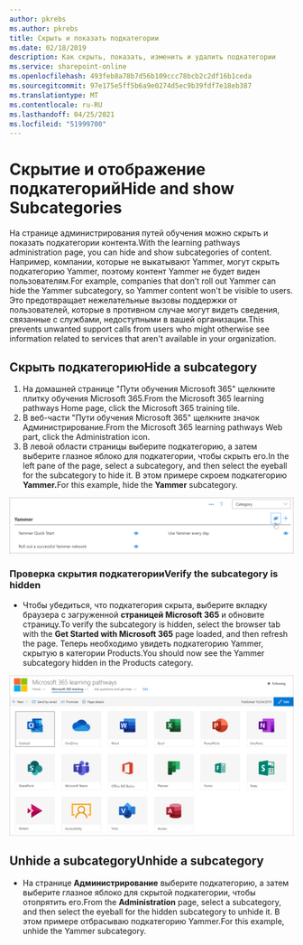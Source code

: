 ```yaml
---
author: pkrebs
ms.author: pkrebs
title: Скрыть и показать подкатегории
ms.date: 02/18/2019
description: Как скрыть, показать, изменить и удалить подкатегории
ms.service: sharepoint-online
ms.openlocfilehash: 493feb8a78b7d56b109ccc78bcb2c2df16b1ceda
ms.sourcegitcommit: 97e175e5ff5b6a9e0274d5ec9b39fdf7e18eb387
ms.translationtype: MT
ms.contentlocale: ru-RU
ms.lasthandoff: 04/25/2021
ms.locfileid: "51999700"
---
```

# <a name="hide-and-show-subcategories"></a><span data-ttu-id="621e3-103">Скрытие и отображение подкатегорий</span><span class="sxs-lookup"><span data-stu-id="621e3-103">Hide and show Subcategories</span></span>

<span data-ttu-id="621e3-104">На странице администрирования путей обучения можно скрыть и показать подкатегории контента.</span><span class="sxs-lookup"><span data-stu-id="621e3-104">With the learning pathways administration page, you can hide and show subcategories of content.</span></span> <span data-ttu-id="621e3-105">Например, компании, которые не выкатывают Yammer, могут скрыть подкатегорию Yammer, поэтому контент Yammer не будет виден пользователям.</span><span class="sxs-lookup"><span data-stu-id="621e3-105">For example, companies that don’t roll out Yammer can hide the Yammer subcategory, so Yammer content won't be visible to users.</span></span> <span data-ttu-id="621e3-106">Это предотвращает нежелательные вызовы поддержки от пользователей, которые в противном случае могут видеть сведения, связанные с службами, недоступными в вашей организации.</span><span class="sxs-lookup"><span data-stu-id="621e3-106">This prevents unwanted support calls from users who might otherwise see information related to services that aren't available in your organization.</span></span>

## <a name="hide-a-subcategory"></a><span data-ttu-id="621e3-107">Скрыть подкатегорию</span><span class="sxs-lookup"><span data-stu-id="621e3-107">Hide a subcategory</span></span> 

1. <span data-ttu-id="621e3-108">На домашней странице "Пути обучения Microsoft 365" щелкните плитку обучения Microsoft 365.</span><span class="sxs-lookup"><span data-stu-id="621e3-108">From the Microsoft 365 learning pathways Home page, click the Microsoft 365 training tile.</span></span>
2. <span data-ttu-id="621e3-109">В веб-части "Пути обучения Microsoft 365" щелкните значок Администрирование.</span><span class="sxs-lookup"><span data-stu-id="621e3-109">From the Microsoft 365 learning pathways Web part, click the Administration icon.</span></span> 
3. <span data-ttu-id="621e3-110">В левой области страницы выберите подкатегорию, а затем выберите глазное яблоко для подкатегории, чтобы скрыть его.</span><span class="sxs-lookup"><span data-stu-id="621e3-110">In the left pane of the page, select a subcategory, and then select the eyeball for the subcategory to hide it.</span></span> <span data-ttu-id="621e3-111">В этом примере скроем подкатегорию **Yammer.**</span><span class="sxs-lookup"><span data-stu-id="621e3-111">For this example, hide the **Yammer** subcategory.</span></span>  

![cg-hidesubcat.png](media/cg-hidesubcat.png)

### <a name="verify-the-subcategory-is-hidden"></a><span data-ttu-id="621e3-113">Проверка скрытия подкатегории</span><span class="sxs-lookup"><span data-stu-id="621e3-113">Verify the subcategory is hidden</span></span>
- <span data-ttu-id="621e3-114">Чтобы убедиться, что подкатегория скрыта, выберите вкладку браузера с загруженной **страницей Microsoft 365** и обновите страницу.</span><span class="sxs-lookup"><span data-stu-id="621e3-114">To verify the subcategory is hidden, select the browser tab with the **Get Started with Microsoft 365** page loaded, and then refresh the page.</span></span> <span data-ttu-id="621e3-115">Теперь необходимо увидеть подкатегорию Yammer, скрытую в категории Products.</span><span class="sxs-lookup"><span data-stu-id="621e3-115">You should now see the Yammer subcategory hidden in the Products category.</span></span> 

![cg-hidesubcatrefresh.png](media/cg-hidesubcatrefresh.png)

## <a name="unhide-a-subcategory"></a><span data-ttu-id="621e3-117">Unhide a subcategory</span><span class="sxs-lookup"><span data-stu-id="621e3-117">Unhide a subcategory</span></span> 

- <span data-ttu-id="621e3-118">На странице **Администрирование** выберите подкатегорию, а затем выберите глазное яблоко для скрытой подкатегории, чтобы отопрятить его.</span><span class="sxs-lookup"><span data-stu-id="621e3-118">From the **Administration** page, select a subcategory, and then select the eyeball for the hidden subcategory to unhide it.</span></span> <span data-ttu-id="621e3-119">В этом примере отбрасываю подкатегорию Yammer.</span><span class="sxs-lookup"><span data-stu-id="621e3-119">For this example, unhide the Yammer subcategory.</span></span>